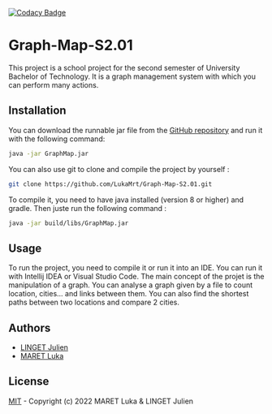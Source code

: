 [![Codacy Badge](https://app.codacy.com/project/badge/Grade/d5173d119b6e42b3ae72d3968c83278e)](https://www.codacy.com/gh/LukaMrt/Graph-Map-S2.01/dashboard?utm_source=github.com&amp;utm_medium=referral&amp;utm_content=LukaMrt/Graph-Map-S2.01&amp;utm_campaign=Badge_Grade)

# Graph-Map-S2.01

This project is a school project for the second semester of University Bachelor of Technology. It is a graph
management system with which you can perform many actions.

## Installation

You can download the runnable jar file from the [GitHub repository](https://github.com/LukaMrt/Graph-Map-S2.01/releases)
and run it with the following command:

```bash
java -jar GraphMap.jar
```

You can also use git to clone and compile the project by yourself :

```bash
git clone https://github.com/LukaMrt/Graph-Map-S2.01.git
```

To compile it, you need to have java installed (version 8 or higher) and gradle. Then juste run the following command :

```bash
java -jar build/libs/GraphMap.jar
```

## Usage

To run the project, you need to compile it or run it into an IDE. You can run it with Intellij IDEA or Visual Studio
Code. The main concept of the projet is the manipulation of a graph. You can analyse a graph given by a file to count
location, cities... and links between them. You can also find the shortest paths between two locations and compare 2
cities.

## Authors

- [LINGET Julien](https://github.com/neswatch)
- [MARET Luka](https://github.com/LukaMrt)

## License

[MIT](https://choosealicense.com/licenses/mit/) - Copyright (c) 2022 MARET Luka & LINGET Julien

